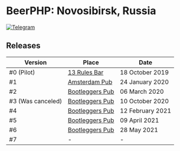 # BeerPHP: Novosibirsk, Russia

[![Telegram](https://img.shields.io/badge/telegram-join%20chat-blue.svg?style=flat)](https://t.me/beerphp_nsk)

## Releases

| Version                        | Place                                                                                                   | Date             |
| ------------------------------ | ------------------------------------------------------------------------------------------------------- | ---------------- |
| #0 (Pilot)                     | [13 Rules Bar](https://novosibirsk.flamp.ru/firm/13_rules_bar_shop-70000001038255341)                   |  18 October 2019 |
| #1                             | [Amsterdam Pub](https://novosibirsk.flamp.ru/firm/amsterdam_pub_bar-70000001019280177)                  |  24 January 2020 |
| #2                             | [Bootleggers Pub](https://novosibirsk.flamp.ru/firm/bootleggers_pub_shop_pab_magazin-70000001028117029) |    06 March 2020 |
| #3 (Was canceled)              | [Bootleggers Pub](https://novosibirsk.flamp.ru/firm/bootleggers_pub_shop_pab_magazin-70000001028117029) |  10 October 2020 |
| #4                             | [Bootleggers Pub](https://novosibirsk.flamp.ru/firm/bootleggers_pub_shop_pab_magazin-70000001028117029) | 12 February 2021 |
| #5                             | [Bootleggers Pub](https://novosibirsk.flamp.ru/firm/bootleggers_pub_shop_pab_magazin-70000001028117029) |    09 April 2021 |
| #6                             | [Bootleggers Pub](https://novosibirsk.flamp.ru/firm/bootleggers_pub_shop_pab_magazin-70000001028117029) |      28 May 2021 |
| #7                             | - | - |
